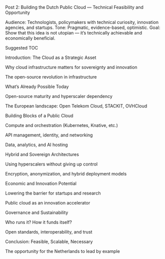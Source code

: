 Post 2: Building the Dutch Public Cloud — Technical Feasibility and Opportunity

Audience: Technologists, policymakers with technical curiosity, innovation agencies, and startups.
Tone: Pragmatic, evidence-based, optimistic.
Goal: Show that this idea is not utopian — it’s technically achievable and economically beneficial.

Suggested TOC

Introduction: The Cloud as a Strategic Asset

Why cloud infrastructure matters for sovereignty and innovation

The open-source revolution in infrastructure

What’s Already Possible Today

Open-source maturity and hyperscaler dependency

The European landscape: Open Telekom Cloud, STACKIT, OVHCloud

Building Blocks of a Public Cloud

Compute and orchestration (Kubernetes, Knative, etc.)

API management, identity, and networking

Data, analytics, and AI hosting

Hybrid and Sovereign Architectures

Using hyperscalers without giving up control

Encryption, anonymization, and hybrid deployment models

Economic and Innovation Potential

Lowering the barrier for startups and research

Public cloud as an innovation accelerator

Governance and Sustainability

Who runs it? How it funds itself?

Open standards, interoperability, and trust

Conclusion: Feasible, Scalable, Necessary

The opportunity for the Netherlands to lead by example